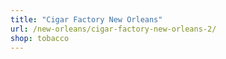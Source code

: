 ```yaml
---
title: "Cigar Factory New Orleans"
url: /new-orleans/cigar-factory-new-orleans-2/
shop: tobacco
---
```

